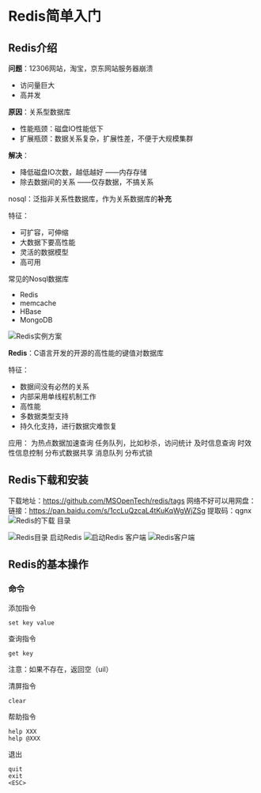 # Redis简单入门
## Redis介绍

**问题**：12306网站，淘宝，京东网站服务器崩溃

 - 访问量巨大
 - 高并发

**原因**：关系型数据库

 - 性能瓶颈：磁盘IO性能低下 
 - 扩展瓶颈：数据关系复杂，扩展性差，不便于大规模集群

**解决**：

 - 降低磁盘IO次数，越低越好  ——内存存储
 - 除去数据间的关系  ——仅存数据，不搞关系

nosql：泛指非关系性数据库，作为关系数据库的**补充**

特征：

 - 可扩容，可伸缩 
 - 大数据下要高性能
 -  灵活的数据模型 
 - 高可用

常见的Nosql数据库

 - Redis
 - memcache
 -  HBase
 -  MongoDB

![Redis实例方案](https://img-blog.csdnimg.cn/20200622115638197.png?x-oss-process=image/watermark,type_ZmFuZ3poZW5naGVpdGk,shadow_10,text_aHR0cHM6Ly9ibG9nLmNzZG4ubmV0L3dlaXhpbl80NjMxNzI2OA==,size_16,color_FFFFFF,t_70)

**Redis**：C语言开发的开源的高性能的键值对数据库

特征：

 - 数据间没有必然的关系
 -  内部采用单线程机制工作
 -  高性能 
 - 多数据类型支持
 -  持久化支持，进行数据灾难恢复

应用：
为热点数据加速查询
任务队列，比如秒杀，访问统计
及时信息查询
时效性信息控制
分布式数据共享
消息队列
分布式锁

## Redis下载和安装
下载地址：https://github.com/MSOpenTech/redis/tags
网络不好可以用网盘：
链接：https://pan.baidu.com/s/1ccLuQzcaL4tKuKqWgWjZSg 
提取码：qgnx
![Redis的下载](https://img-blog.csdnimg.cn/2020062212091686.png?x-oss-process=image/watermark,type_ZmFuZ3poZW5naGVpdGk,shadow_10,text_aHR0cHM6Ly9ibG9nLmNzZG4ubmV0L3dlaXhpbl80NjMxNzI2OA==,size_16,color_FFFFFF,t_70)
目录

![Redis目录](https://img-blog.csdnimg.cn/20200622130721676.png?x-oss-process=image/watermark,type_ZmFuZ3poZW5naGVpdGk,shadow_10,text_aHR0cHM6Ly9ibG9nLmNzZG4ubmV0L3dlaXhpbl80NjMxNzI2OA==,size_16,color_FFFFFF,t_70)
启动Redis
![启动Redis](https://img-blog.csdnimg.cn/2020062213081772.png?x-oss-process=image/watermark,type_ZmFuZ3poZW5naGVpdGk,shadow_10,text_aHR0cHM6Ly9ibG9nLmNzZG4ubmV0L3dlaXhpbl80NjMxNzI2OA==,size_16,color_FFFFFF,t_70)
客户端
![Redis客户端](https://img-blog.csdnimg.cn/20200622130856349.png?x-oss-process=image/watermark,type_ZmFuZ3poZW5naGVpdGk,shadow_10,text_aHR0cHM6Ly9ibG9nLmNzZG4ubmV0L3dlaXhpbl80NjMxNzI2OA==,size_16,color_FFFFFF,t_70)

## Redis的基本操作

### 命令
添加指令

```
set key value
```
查询指令

```
get key
```
注意：如果不存在，返回空（uil）

清屏指令

```
clear
```
帮助指令

```
help XXX
help @XXX
```
退出

```
quit
exit
<ESC>
```